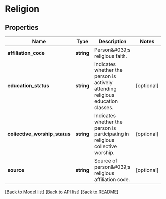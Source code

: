 # Religion

## Properties
Name | Type | Description | Notes
------------ | ------------- | ------------- | -------------
**affiliation_code** | **string** | Person&amp;#039;s religious faith. | 
**education_status** | **string** | Indicates whether the person is actively attending religious education classes. | [optional] 
**collective_worship_status** | **string** | Indicates whether the person is participating in religious collective worship. | [optional] 
**source** | **string** | Source of person&amp;#039;s religious affiliation code. | [optional] 

[[Back to Model list]](../README.md#documentation-for-models) [[Back to API list]](../README.md#documentation-for-api-endpoints) [[Back to README]](../README.md)


